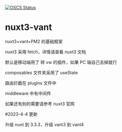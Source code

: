 [![OSCS Status](https://www.oscs1024.com/platform/badge/AllenXiaoyuyuyuyu/nuxt3-vant-pm2.svg?size=small)](https://www.oscs1024.com/project/AllenXiaoyuyuyuyu/nuxt3-vant-pm2?ref=badge_small)

# nuxt3-vant

nuxt3+vant+PM2 的基础框架

nuxt3 采用 fetch，详情请查看 nuxt3 文档

默认是移动端用了 转 vw 的插件，如果 PC 端自己去掉就行

composables 文件夹采用了 useState

路由拦截在 plugins 文件中

middleware 中有中间件

如果还有别的需要请参考 nuxt3 官网

#2023-4-4 更新

升级 nuxt 到 3.3.3，升级 vant3 到 vant4
